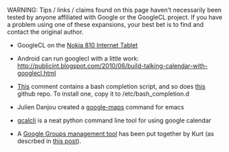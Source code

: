 WARNING: Tips / links / claims found on this page haven't necessarily been tested by anyone affiliated with Google or the GoogleCL project. If you have a problem using one of these expansions, your best bet is to find and contact the original author.

  * GoogleCL on the [Nokia 810 Internet Tablet](http://groups.google.com/group/googlecl-discuss/browse_thread/thread/5a983dcc0df4f9b4)

  * Android can run googlecl with a little work: http://publicint.blogspot.com/2010/06/build-talking-calendar-with-googlecl.html

  * [This](http://code.google.com/p/googlecl/issues/detail?id=73#c1) comment contains a bash completion script, and so does [this](http://github.com/bobthecow/googlecl-completion) github repo. To install one, copy it to /etc/bash\_completion.d

  * Julien Danjou created a [google-maps](http://julien.danjou.info/blog/2010.html#M%2Dx%20google%2Dmaps) command for emacs

  * [gcalcli](http://code.google.com/p/gcalcli/) is a neat python command line tool for using google calendar

  * A [Google Groups management tool](https://code.google.com/p/google-apps-groups-management-tools/) has been put together by Kurt (as descrbed in [this post](http://groups.google.com/group/googlecl-discuss/browse_thread/thread/2a956f15767d7fbd)).